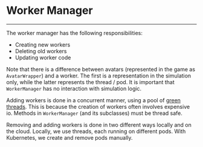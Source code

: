 # Worker Manager

---

The worker manager has the following responsibilities:
* Creating new workers
* Deleting old workers
* Updating worker code

Note that there is a difference between avatars (represented in the game as `AvatarWrapper`) and a worker.
The first is a representation in the simulation only, while the latter represents the thread / pod. It is important that `WorkerManager` has no interaction with simulation logic. 


Adding workers is done in a concurrent manner, using a pool of [green threads](https://en.wikipedia.org/wiki/Green_threads). This is because the creation of workers often involves expensive io. Methods in `WorkerManager` (and its subclasses) must be thread safe. 

Removing and adding workers is done in two different ways locally and on the cloud. Locally, we use threads, each running on different pods. With Kubernetes, we create and remove pods manually. 
